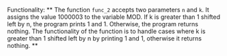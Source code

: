 Functionality: ** The function `func_2` accepts two parameters `n` and `k`. It assigns the value 1000003 to the variable MOD. If k is greater than 1 shifted left by n, the program prints 1 and 1. Otherwise, the program returns nothing. The functionality of the function is to handle cases where k is greater than 1 shifted left by n by printing 1 and 1, otherwise it returns nothing. **